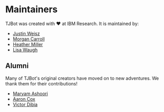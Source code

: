 # Maintainers
TJBot was created with ❤️ at IBM Research. It is maintained by:

- [Justin Weisz](https://github.com/jweisz)
- [Morgan Carroll](https://github.com/modcarroll)
- [Heather Miller](https://github.com/orgs/ibmtjbot/people/heather-fillerup-miller)
- [Lisa Waugh](https://github.com/orgs/ibmtjbot/people/ljmwaugh)

## Alumni
 Many of TJBot's original creators have moved on to new adventures. We thank them for their contributions!

- [Maryam Ashoori](https://github.com/maryamashoori)
- [Aaron Cox](https://www.linkedin.com/in/aaron-cox-532758121/)
- [Victor Dibia](https://github.com/victordibia)
